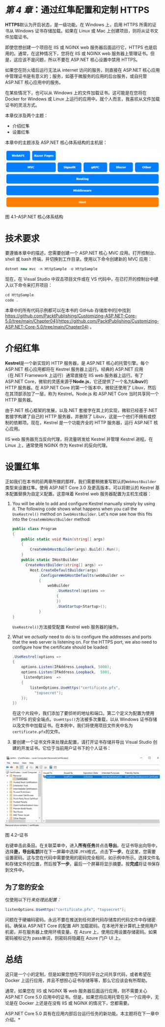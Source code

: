 # *第 4 章*：通过红隼配置和定制 HTTPS

**HTTPS**默认为开启状态，是一级功能。在 Windows 上，启用 HTTPS 所需的证书从 Windows 证书存储加载。如果在 Linux 或 Mac 上创建项目，则将从证书文件加载证书。

即使您想创建一个项目在 IIS 或 NGINX web 服务器后面运行它，HTTPS 也是启用的。通常，在这种情况下，您将在 IIS 或 NGINX web 服务器上管理证书。但是，这应该不是问题，所以不要在 ASP.NET 核心设置中禁用 HTTPS。

如果您在防火墙后运行无法从 internet 访问的服务，则直接在 ASP.NET 核心应用中管理证书是有意义的；服务，如基于微服务的应用的后台服务，或自托管 ASP.NET 核心应用中的服务。

在某些情况下，也可以从 Windows 上的文件加载证书。这可能是在您将在 Docker for Windows 或 Linux 上运行的应用中。就个人而言，我喜欢从文件加载证书的灵活方式。

本章仅涉及两个主题：

*   介绍红隼
*   设置红隼

本章中的主题涉及 ASP.NET 核心体系结构的主机层：

![Figure 4.1 – ASP.NET Core architecture ](img/Figure_4.1_B17133.jpg)

图 4.1–ASP.NET 核心体系结构

# 技术要求

要遵循本章中的描述，您需要创建一个 ASP.NET 核心 MVC 应用。打开控制台、shell 或 bash 终端，并切换到工作目录。使用以下命令创建新的 MVC 应用：

```cs
dotnet new mvc -n HttpSample -o HttpSample
```

现在，在 Visual Studio 中双击项目文件或在 VS 代码中，在已打开的控制台中键入以下命令来打开项目：

```cs
cd HttpSample
code .
```

本章中的所有代码示例都可以在本书的 GitHub 存储库中的[中找到 https://github.com/PacktPublishing/Customizing-ASP.NET-Core-5.0/tree/main/Chapter04](https://github.com/PacktPublishing/Customizing-ASP.NET-Core-5.0/tree/main/Chapter04) 。

# 介绍红隼

**Kestrel**是一个新实现的 HTTP 服务器，是 ASP.NET 核心的托管引擎。每个 ASP.NET 核心应用都将在 Kestrel 服务器上运行。经典的 ASP.NET 应用（在.NET Framework 上运行）通常直接在 IIS web 服务器上运行。有了 ASP.NET Core，微软的灵感来源于**Node.js**，它还提供了一个名为**Libuv**的 HTTP 服务器。在 ASP.NET Core 的第一个版本中，微软还使用了 Libuv，然后在其顶部添加了一层，称为 Kestrel。Node.js 和 ASP.NET Core 当时共享同一个 HTTP 服务器。

由于.NET 核心框架的发展，以及.NET 套接字在其上的实现，微软已经基于.NET 套接字构建了自己的 HTTP 服务器，并删除了 Libuv，这是一个他们不拥有或控制的依赖项。现在，Kestrel 是一个功能齐全的 HTTP 服务器，运行 ASP.NET 核心应用。

IIS web 服务器充当反向代理，将流量转发给 Kestrel 并管理 Kestrel 进程。在 Linux 上，通常使用 NGINX 作为 Kestrel 的反向代理。

# 设置红隼

正如我们在本书的前两章所做的那样，我们需要稍微重写默认的`WebHostBuilder`类型来设置红隼。使用 ASP.NET Core 3.0 及更高版本，可以将默认的 Kestrel 基本配置替换为自定义配置。这意味着 Kestrel web 服务器配置为主机生成器：

1.  You will be able to add and configure Kestrel manually simply by using it. The following code shows what happens when you call the `UseKestrel()` method on `IwebHostBuilder`. Let's now see how this fits into the `CreateWebHostBuilder` method:

    ```cs
    public class Program
    {
        public static void Main(string[] args)
        {
            CreateWebHostBuilder(args).Build().Run();
        }
        public static IHostBuilder 
          CreateHostBuilder(string[] args) =>
            Host.CreateDefaultBuilder(args)
                .ConfigureWebHostDefaults(webBuilder =>
                {
                    webBuilder
                        .UseKestrel(options =>
                        {
                        })
                        .UseStartup<Startup>();
                }
    }
    ```

    `UseKestrel()`方法接受配置 Kestrel web 服务器的操作。

2.  What we *actually* need to do is to configure the addresses and ports that the web server is listening on. For the HTTPS port, we also need to configure how the certificate should be loaded:

    ```cs
    .UseKestrel(options =>
    {
        options.Listen(IPAddress.Loopback, 5000);
        options.Listen(IPAddress.Loopback,  5001,  
         listenOptions  =>
        {
            listenOptions.UseHttps("certificate.pfx", 
              "topsecret");
        });
    })
    ```

    在这个片段中，我们添加了要侦听的地址和端口。第二个定义为配置为使用 HTTPS 的安全端点。`UseHttps()`方法被多次重载，以从 Windows 证书存储以及文件中加载证书。在本例中，我们将使用项目文件夹中名为`certificate.pfx`的文件。

3.  要创建一个证书文件来处理此配置，请打开证书存储并导出 Visual Studio 创建的开发证书。它位于当前用户证书下的个人证书：

![Figure 4.2 – Certificates ](img/Figure_4.2_B17133.jpg)

图 4.2–证书

右键单击此条目。在关联菜单中，进入**所有任务**并点击**导出**。在证书导出向导中，选择**是，导出私钥**并在下一屏幕中选择`.PFX`格式。点击**下一步**。在这里，您需要设置密码。这与您在代码中需要使用的密码完全相同，如示例中所示。选择文件名和存储文件的位置，然后按**下一步**。最后一个屏幕将显示摘要。按**完成**将证书保存到文件中。

## 为了您的安全

仅使用以下行*来处理此配置：*

```cs
listenOptions.UseHttps("certificate.pfx", "topsecret");
```

问题在于硬编码密码。永远不要在推送到任何源代码存储库的代码文件中存储密码。确保从 ASP.NET Core 的配置 API 加载密码。在本地开发计算机上使用用户机密，并在服务器上使用环境变量。在 Azure 上，使用应用设置存储密码。如果密码被标记为 pass单词，则密码将隐藏在 Azure 门户 UI 上。

# 总结

这只是一个小的定制，但是如果您想在不同的平台之间共享代码，或者希望在 Docker 上运行应用，并且不想担心证书存储等等，那么它应该会有所帮助。

通常，如果您在 IIS 或 NGINX 等 web 服务器后面运行应用，则不需要关心 ASP.NET Core 5.0 应用中的证书。但是，如果您将应用托管在另一个应用中，无论是在 Docker 上还是在没有 IIS 或 NGINX 的情况下，您都需要。

ASP.NET Core 5.0 具有在应用内部后台运行任务的新功能。本主题将在下一章中介绍。*